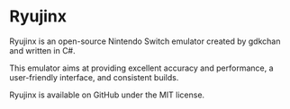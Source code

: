 ﻿# Ryujinx

Ryujinx is an open-source Nintendo Switch emulator created by gdkchan and written in C#.

This emulator aims at providing excellent accuracy and performance, a user-friendly interface, and consistent builds.

Ryujinx is available on GitHub under the MIT license.
